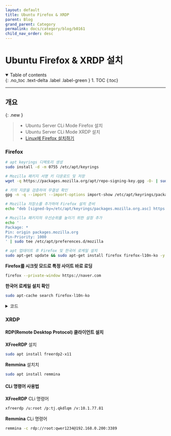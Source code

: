 ```yaml
---
layout: default
title: Ubuntu Firefox & XRDP
parent: Blog
grand_parent: Category
permalink: docs/category/blog/b0161
child_nav_order: desc
---
```


# Ubuntu Firefox & XRDP 설치

<details open markdown="block">
  <summary>
    Table of contents
  </summary>
  {: .no_toc .text-delta .label .label-green }
1. TOC
{:toc}
</details>

---

## 개요

{: .new }
> - Ubuntu Server CLi Mode Firefox 설치
> - Ubuntu Server CLi Mode XRDP 설치
> - [Linux에 Firefox 설치하기](https://support.mozilla.org/ko/kb/install-firefox-linux)

### Firefox

```bash
# apt keyrings 디렉토리 생성
sudo install -d -m 0755 /etc/apt/keyrings

# Mozilla 패키지 서명 키 다운로드 및 저장
wget -q https://packages.mozilla.org/apt/repo-signing-key.gpg -O- | sudo tee /etc/apt/keyrings/packages.mozilla.org.asc > /dev/null

# 키의 지문을 검증하여 무결성 확인
gpg -n -q --import --import-options import-show /etc/apt/keyrings/packages.mozilla.org.asc | awk '/pub/{getline; gsub(/^ +| +$/,""); if($0 == "35BAA0B33E9EB396F59CA838C0BA5CE6DC6315A3") print "\nThe key fingerprint matches ("$0").\n"; else print "\nVerification failed: the fingerprint ("$0") does not match the expected one.\n"}'

# Mozilla 저장소를 추가하여 Firefox 설치 준비
echo "deb [signed-by=/etc/apt/keyrings/packages.mozilla.org.asc] https://packages.mozilla.org/apt mozilla main" | sudo tee -a /etc/apt/sources.list.d/mozilla.list > /dev/null

# Mozilla 패키지의 우선순위를 높이기 위한 설정 추가
echo '
Package: *
Pin: origin packages.mozilla.org
Pin-Priority: 1000
' | sudo tee /etc/apt/preferences.d/mozilla

# apt 업데이트 후 Firefox 및 한국어 로케일 설치
sudo apt-get update && sudo apt-get install firefox firefox-l10n-ko -y
```

**Firefox를 시크릿 모드로 특정 사이트 바로 로딩**

```bash
firefox --private-window https://naver.com
```

**한국어 로케일 설치 확인**

```bash
sudo apt-cache search firefox-l10n-ko
```

<details markdown="block">
  <summary>
    코드
  </summary>
  {: .text-delta .label .label-green }
  
![image](https://github.com/user-attachments/assets/81ed4f91-75ba-4a5f-b64b-3bacfed0409c)

</details>

### XRDP

#### RDP(Remote Desktop Protocol) 클라이언트 설치

**XFreeRDP** 설치

```bash
sudo apt install freerdp2-x11
```

**Remmina** 설치치

```bash
sudo apt install remmina
```

#### CLi 명령어 사용법

**XFreeRDP** CLi 명령어

```bash
xfreerdp /u:root /p:tj.qkdlqm /v:10.1.77.81
```

**Remmina** CLi 명령어

```bash
remmina -c rdp://root:qwer1234@192.168.0.200:3389
```
